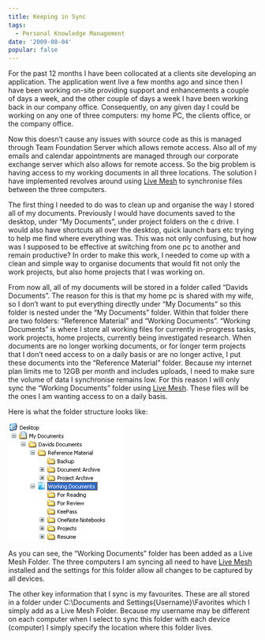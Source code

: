 ```yaml
---
title: Keeping in Sync
tags:
  - Personal Knowledge Management
date: '2009-08-04'
popular: false
---
```


For the past 12 months I have been collocated at a clients site developing an application. The application went live a few months ago and since then I have been working on-site providing support and enhancements a couple of days a week, and the other couple of days a week I have been working back in our company office. Consequently, on any given day I could be working on any one of three computers: my home PC, the clients office, or the company office.

Now this doesn’t cause any issues with source code as this is managed through Team Foundation Server which allows remote access. Also all of my emails and calendar appointments are managed through our corporate exchange server which also allows for remote access. So the big problem is having access to my working documents in all three locations. The solution I have implemented revolves around using [Live Mesh](https://www.mesh.com/welcome/default.aspx) to synchronise files between the three computers.

The first thing I needed to do was to clean up and organise the way I stored all of my documents. Previously I would have documents saved to the desktop, under “My Documents”, under project folders on the c drive. I would also have shortcuts all over the desktop, quick launch bars etc trying to help me find where everything was. This was not only confusing, but how was I supposed to be effective at switching from one pc to another and remain productive? In order to make this work, I needed to come up with a clean and simple way to organise documents that would fit not only the work projects, but also home projects that I was working on.

From now all, all of my documents will be stored in a folder called “Davids Documents”. The reason for this is that my home pc is shared with my wife, so I don’t want to put everything directly under “My Documents” so this folder is nested under the “My Documents” folder. Within that folder there are two folders: “Reference Material” and “Working Documents”. “Working Documents” is where I store all working files for currently in-progress tasks, work projects, home projects, currently being investigated research. When documents are no longer working documents, or for longer term projects that I don’t need access to on a daily basis or are no longer active, I put these documents into the “Reference Material” folder. Because my internet plan limits me to 12GB per month and includes uploads, I need to make sure the volume of data I synchronise remains low. For this reason I will only sync the “Working Documents” folder using [Live Mesh](https://www.mesh.com/welcome/default.aspx). These files will be the ones I am wanting access to on a daily basis.

Here is what the folder structure looks like:

![My Documents](./mydocuments.png)

As you can see, the “Working Documents” folder has been added as a Live Mesh Folder. The three computers I am syncing all need to have [Live Mesh](https://www.mesh.com/welcome/default.aspx) installed and the settings for this folder allow all changes to be captured by all devices.

The other key information that I sync is my favourites. These are all stored in a folder under C:\Documents and Settings\{Username}\Favorites which I simply add as a Live Mesh Folder. Because my username may be different on each computer when I select to sync this folder with each device (computer) I simply specify the location where this folder lives.
